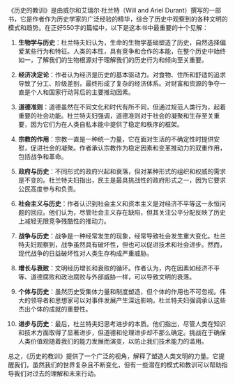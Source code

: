 《历史的教训》是由威尔和艾瑞尔·杜兰特（Will and Ariel Durant）撰写的一部书，它是作者作为历史学家的广泛经验的精华，综合了历史中观察到的各种文明的模式和趋势。在正好550字的篇幅中，以下是这本书中最重要的十个见解：

1. **生物学与历史**：杜兰特夫妇认为，生命的生物学基础塑造了历史，自然选择偏爱某些行为和特征。人类的本性，具有竞争和合作的本能，在整个历史中始终如一，了解我们的生物根源对于理解我们的历史行为和倾向至关重要。

2. **经济决定论**：作者认为经济是历史的基本驱动力。对食物、住所和舒适的追求导致了分工、阶级差别，最终形成了复杂的经济体系。对财富和资源的争夺一直是个人和国家行动背后的主要推动因素。

3. **道德准则**：道德虽然在不同文化和时代有所不同，但通过规范人类行为，起着重要的社会功能。杜兰特夫妇强调，道德准则对于社会的凝聚和生存至关重要，因为它们为在人类自私本能中提供了稳定和秩序的框架。

4. **宗教的作用**：宗教一直是一种统一力量，它在面对生活的不确定性时提供安慰，促进社会的凝聚。作者承认宗教作为稳定因素和变革推动力的双重作用，包括战争和革命。

5. **政府与历史**：不同形式的政府兴起和衰落，但对某种形式的组织和权威的需求是不变的。杜兰特夫妇指出，民主是最具挑战性的政府形式之一，因为它要求公民高度参与和负责。

6. **社会主义与历史**：作者认识到社会主义和资本主义是对经济不平等这一永恒问题的回应。他们认为，尽管社会主义存在缺陷，但其关注公平分配反映了历史上减轻无限竞争残酷性的推动力。

7. **战争与历史**：战争是一种经常发生的现象，经常导致社会发生重大变化。杜兰特夫妇观察到，战争虽然具有破坏性，但也可以促进技术和社会进步。然而，现代战争的日益破坏性对人类生存构成严重威胁。

8. **增长与衰败**：文明经历增长和衰败的循环。作者认为，内在因素如经济不平等、道德腐败和政治腐败与外部威胁一样，可以导致文明的衰落。

9. **个体与历史**：虽然历史受集体力量和制度塑造，但个体的作用也不可忽视。伟大的领导者和思想家可以对事件发展产生深远影响，杜兰特夫妇强调承认这些杰出个体的成就的重要性。

10. **进步与历史**：最后，杜兰特夫妇思考进步的本质。他们指出，尽管人类在知识和技术方面取得了显著进步，但道德和伦理进步却不那么确定。挑战在于确保人类价值观随着我们的能力发展而演变，以防止我们技术能力的滥用。

总之，《历史的教训》提供了一个广泛的视角，解释了塑造人类文明的力量。它提醒我们，虽然我们的世界复杂且不断变化，但有一些潜在的模式和教训可以帮助指导我们对过去的理解和未来行动。